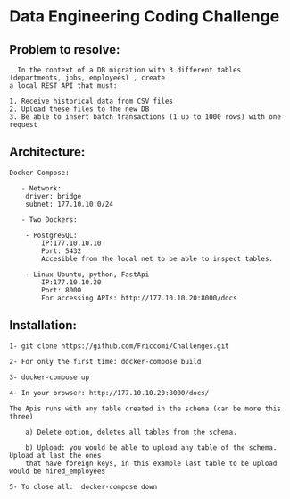 # Data Engineering Coding Challenge


## Problem to resolve:

	  In the context of a DB migration with 3 different tables (departments, jobs, employees) , create
	a local REST API that must:

	1. Receive historical data from CSV files
	2. Upload these files to the new DB
	3. Be able to insert batch transactions (1 up to 1000 rows) with one request

## Architecture:

	Docker-Compose:
	   
	   - Network: 
	   	driver: bridge 
	   	subnet: 177.10.10.0/24
	   	
	   - Two Dockers:
	   	
	   	- PostgreSQL:
	   		IP:177.10.10.10
	   		Port: 5432
	   		Accesible from the local net to be able to inspect tables.
	   		
	   	- Linux Ubuntu, python, FastApi
	   		IP:177.10.10.20
	   		Port: 8000
	   		For accessing APIs: http://177.10.10.20:8000/docs
	   		
## Installation:
	   		
	1- git clone https://github.com/Friccomi/Challenges.git

	2- For only the first time: docker-compose build

	3- docker-compose up

	4- In your browser: http://177.10.10.20:8000/docs/
		
	The Apis runs with any table created in the schema (can be more this three)
	
		a) Delete option, deletes all tables from the schema.
		
		b) Upload: you would be able to upload any table of the schema. Upload at last the ones 
		that have foreign keys, in this example last table to be upload would be hired_employees
	 			
	5- To close all:  docker-compose down

